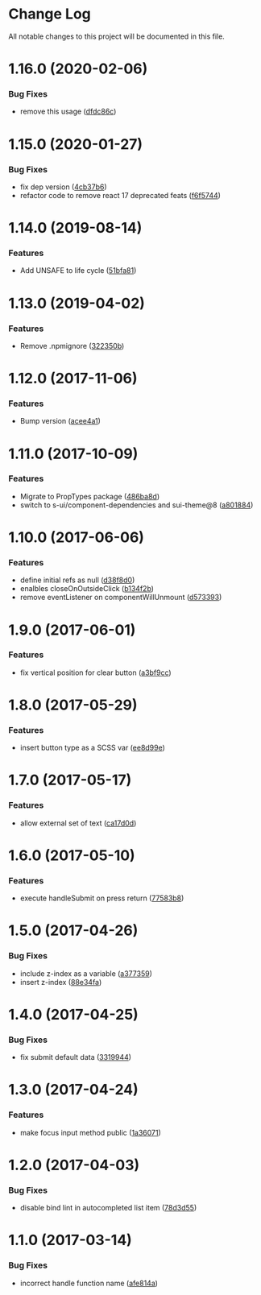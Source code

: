 # Change Log

All notable changes to this project will be documented in this file.

# 1.16.0 (2020-02-06)


### Bug Fixes

* remove this usage ([dfdc86c](https://github.com/SUI-Components/schibsted-spain-components/commit/dfdc86c4d5dcf62a36a1550e63c308576c6b0a50))



# 1.15.0 (2020-01-27)


### Bug Fixes

* fix dep version ([4cb37b6](https://github.com/SUI-Components/schibsted-spain-components/commit/4cb37b6687507d04eb8dd9919af2142b308b35ed))
* refactor code to remove react 17 deprecated feats ([f6f5744](https://github.com/SUI-Components/schibsted-spain-components/commit/f6f5744e3b0949d87a2c01d649bffd59a6085545))



# 1.14.0 (2019-08-14)


### Features

* Add UNSAFE to life cycle ([51bfa81](https://github.com/SUI-Components/schibsted-spain-components/commit/51bfa81d70aa311e55b8e52b22b57f2b095c67b6))



# 1.13.0 (2019-04-02)


### Features

* Remove .npmignore ([322350b](https://github.com/SUI-Components/schibsted-spain-components/commit/322350b6bf61a59ef3e1df45fcf214f6a8f6e8d6))



# 1.12.0 (2017-11-06)


### Features

* Bump version ([acee4a1](https://github.com/SUI-Components/schibsted-spain-components/commit/acee4a17c8d134214de7c0f91445b46196731618))



# 1.11.0 (2017-10-09)


### Features

* Migrate to PropTypes package ([486ba8d](https://github.com/SUI-Components/schibsted-spain-components/commit/486ba8d279896a3b730b2bf5825a656c2be04c5f))
* switch to s-ui/component-dependencies and sui-theme@8 ([a801884](https://github.com/SUI-Components/schibsted-spain-components/commit/a801884bbb31abc0515179d7737e8a024c441db4))



# 1.10.0 (2017-06-06)


### Features

* define initial refs as null ([d38f8d0](https://github.com/SUI-Components/schibsted-spain-components/commit/d38f8d0c18534c0d76ff5f5bc381cceb67f7e75f))
* enalbles closeOnOutsideClick ([b134f2b](https://github.com/SUI-Components/schibsted-spain-components/commit/b134f2ba1741d4d03cc0bfb28f5f21338d9e4dad))
* remove eventListener on componentWillUnmount ([d573393](https://github.com/SUI-Components/schibsted-spain-components/commit/d57339346ce3e6cfd4f95ed861801f14a2d2677c))



# 1.9.0 (2017-06-01)


### Features

* fix vertical position for clear button ([a3bf9cc](https://github.com/SUI-Components/schibsted-spain-components/commit/a3bf9cc2bd17fa5964197f1bb4204540fed012b3))



# 1.8.0 (2017-05-29)


### Features

* insert button type as a SCSS var ([ee8d99e](https://github.com/SUI-Components/schibsted-spain-components/commit/ee8d99e5d1886e235de3b3070e501faf5a671da6))



# 1.7.0 (2017-05-17)


### Features

* allow external set of text ([ca17d0d](https://github.com/SUI-Components/schibsted-spain-components/commit/ca17d0d37bc207938c629be3e5fbfd0e418179ac))



# 1.6.0 (2017-05-10)


### Features

* execute handleSubmit on press return ([77583b8](https://github.com/SUI-Components/schibsted-spain-components/commit/77583b8ecb5e84d3f863a5f36344aaccd152c541))



# 1.5.0 (2017-04-26)


### Bug Fixes

* include z-index as a variable ([a377359](https://github.com/SUI-Components/schibsted-spain-components/commit/a3773594081506d2dee2c413c57d2c4c84696194))
* insert z-index ([88e34fa](https://github.com/SUI-Components/schibsted-spain-components/commit/88e34fab236fb535599d6f3eed9f61639b2b9a2f))



# 1.4.0 (2017-04-25)


### Bug Fixes

* fix submit default data ([3319944](https://github.com/SUI-Components/schibsted-spain-components/commit/33199445a36678c566fc35c60822ce54f4c0f26d))



# 1.3.0 (2017-04-24)


### Features

* make focus input method public ([1a36071](https://github.com/SUI-Components/schibsted-spain-components/commit/1a360717fcffa915d7a95354669a30d22dfecf38))



# 1.2.0 (2017-04-03)


### Bug Fixes

* disable bind lint in autocompleted list item ([78d3d55](https://github.com/SUI-Components/schibsted-spain-components/commit/78d3d5561f08310c284a88ffb1045098b5804818))



# 1.1.0 (2017-03-14)


### Bug Fixes

* incorrect handle function name ([afe814a](https://github.com/SUI-Components/schibsted-spain-components/commit/afe814a6d77f3a453bc6659eeedb470f44d45f44))



